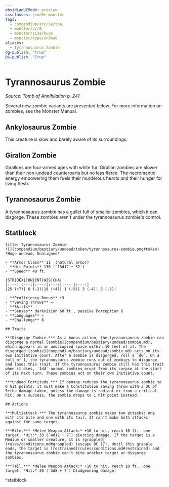 ```yaml
---
obsidianUIMode: preview
cssclasses: json5e-monster
tags:
  - compendium/src/5e/toa
  - monster/cr/8
  - monster/size/huge
  - monster/type/undead
aliases:
  - Tyrannosaurus Zombie
dg-publish: "true"
DG-publish: "True"
---
```

# Tyrannosaurus Zombie
*Source: Tomb of Annihilation p. 241*  

Several new zombie variants are presented below. For more information on zombies, see the Monster Manual.

## Ankylosaurus Zombie

This creature is slow and barely aware of its surroundings.

## Girallon Zombie

Girallons are four-armed apes with white fur. Girallon zombies are slower than their non-undead counterparts but no less fierce. The necromantic energy empowering them fuels their murderous hearts and their hunger for living flesh.

## Tyrannosaurus Zombie

A tyrannosaurus zombie has a gullet full of smaller zombies, which it can disgorge. These zombies aren't under the tyrannosaurus zombie's control.

## Statblock

```ad-statblock
title: Tyrannosaurus Zombie
![](compendium/bestiary/undead/token/tyrannosaurus-zombie.png#token)
*Huge undead, Unaligned*

- **Armor Class** 11  (natural armor)
- **Hit Points** 136 (`13d12 + 52`)
- **Speed** 40 ft.

|STR|DEX|CON|INT|WIS|CHA|
|:---:|:---:|:---:|:---:|:---:|:---:|
|25 (+7)| 6 (-2)|19 (+4)| 1 (-5)| 3 (-4)| 5 (-3)|

- **Proficiency Bonus** +3
- **Saving Throws** ⏤
- **Skills** ⏤
- **Senses** darkvision 60 ft., passive Perception 6
- **Languages** —
- **Challenge** 8

## Traits

***Disgorge Zombie.*** As a bonus action, the tyrannosaurus zombie can disgorge a normal [zombie](compendium/bestiary/undead/zombie.md), which appears in an unoccupied space within 10 feet of it. The disgorged [zombie](compendium/bestiary/undead/zombie.md) acts on its own initiative count. After a zombie is disgorged, roll a `d6`. On a roll of 1, the tyrannosaurus zombie runs out of zombies to disgorge and loses this trait. If the tyrannosaurus zombie still has this trait when it dies, `1d4` normal zombies erupt from its corpse at the start of its next turn. These zombies act on their own initiative count.

***Undead Fortitude.*** If damage reduces the tyrannosaurus zombie to 0 hit points, it must make a Constitution saving throw with a DC of 5+the damage taken, unless the damage is radiant or from a critical hit. On a success, the zombie drops to 1 hit point instead.

## Actions

***Multiattack.*** The tyrannosaurus zombie makes two attacks: one with its bite and one with its tail. It can't make both attacks against the same target.

***Bite.*** *Melee Weapon Attack:* +10 to hit, reach 10 ft., one target. *Hit:* 33 (`4d12 + 7`) piercing damage. If the target is a Medium or smaller creature, it is [grappled](rules/conditions.md#grappled) (escape DC 17). Until this grapple ends, the target is [restrained](rules/conditions.md#restrained) and the tyrannosaurus zombie can't bite another target or disgorge zombies.

***Tail.*** *Melee Weapon Attack:* +10 to hit, reach 10 ft., one target. *Hit:* 20 (`3d8 + 7`) bludgeoning damage.
```
^statblock